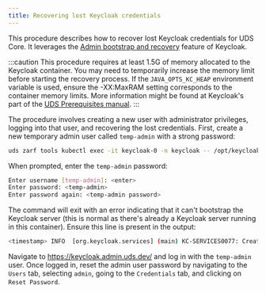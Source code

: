 ```yaml
---
title: Recovering lost Keycloak credentials
---
```


This procedure describes how to recover lost Keycloak credentials for UDS Core. It leverages the [Admin bootstrap and recovery](https://www.keycloak.org/server/bootstrap-admin-recovery) feature of Keycloak.

:::caution
This procedure requires at least 1.5G of memory allocated to the Keycloak container. You may need to temporarily increase the memory limit before starting the recovery process. If the `JAVA_OPTS_KC_HEAP` environment variable is used, ensure the -XX:MaxRAM setting corresponds to the container memory limits. More information might be found at Keycloak's part of the [UDS Prerequisites manual](/reference/uds-core/prerequisites/).
:::

The procedure involves creating a new user with administrator privileges, logging into that user, and recovering the lost credentials. First, create a new temporary admin user called `temp-admin` with a strong password:

```bash
uds zarf tools kubectl exec -it keycloak-0 -n keycloak -- /opt/keycloak/bin/kc.sh bootstrap-admin user
```

When prompted, enter the `temp-admin` password:

```bash
Enter username [temp-admin]: <enter>
Enter password: <temp-admin>
Enter password again: <temp-admin password>
```

The command will exit with an error indicating that it can't bootstrap the Keycloak server (this is normal as there's already a Keycloak server running in this container). Ensure this line is present in the output:

```bash
<timestamp> INFO  [org.keycloak.services] (main) KC-SERVICES0077: Created temporary admin user with username temp-admin
```

Navigate to https://keycloak.admin.uds.dev/ and log in with the `temp-admin` user. Once logged in, reset the admin user password by navigating to the `Users` tab, selecting `admin`, going to the `Credentials` tab, and clicking on `Reset Password`.
